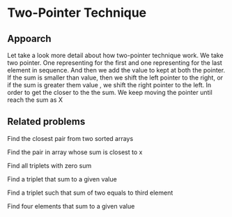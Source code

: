 # Two-Pointer Technique

## Appoarch

Let take a look more detail about how two-pointer technique work.
We take two pointer. One representing for the first and one representing for the last element in sequence.
And then we add the value to kept at both the pointer.
If the sum is smaller than value, then we shift the left pointer to the right, or if the sum is greater them value , we shift the right pointer to the left. In order to get the closer to the the sum.
We keep moving the pointer until reach the sum as X

## Related problems

Find the closest pair from two sorted arrays

Find the pair in array whose sum is closest to x

Find all triplets with zero sum

Find a triplet that sum to a given value

Find a triplet such that sum of two equals to third element

Find four elements that sum to a given value